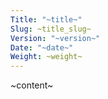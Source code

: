 ```yaml
---
Title: "~title~"
Slug: ~title_slug~
Version: "~version~"
Date: "~date~"
Weight: ~weight~
---
```


~content~


